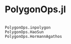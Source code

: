 # PolygonOps.jl

```@index
```


```@docs
PolygonOps.inpolygon
PolygonOps.HaoSun
PolygonOps.HormannAgathos
```
